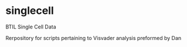 # singlecell
BTIL Single Cell Data

Rerpository for scripts pertaining to Visvader analysis preformed by Dan
